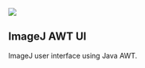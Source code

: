 [![](http://jenkins.imagej.net/job/ImageJ-UI-AWT/lastBuild/badge/icon)](http://jenkins.imagej.net/job/ImageJ-UI-AWT/)

ImageJ AWT UI
-------------

ImageJ user interface using Java AWT.
